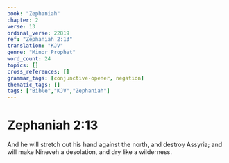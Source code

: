 ```yaml
---
book: "Zephaniah"
chapter: 2
verse: 13
ordinal_verse: 22819
ref: "Zephaniah 2:13"
translation: "KJV"
genre: "Minor Prophet"
word_count: 24
topics: []
cross_references: []
grammar_tags: [conjunctive-opener, negation]
thematic_tags: []
tags: ["Bible","KJV","Zephaniah"]
---
```


# Zephaniah 2:13

And he will stretch out his hand against the north, and destroy Assyria; and will make Nineveh a desolation, and dry like a wilderness.
